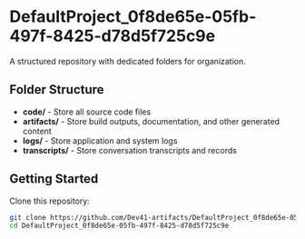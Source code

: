 # DefaultProject_0f8de65e-05fb-497f-8425-d78d5f725c9e
A structured repository with dedicated folders for organization.

## Folder Structure

- **code/** - Store all source code files
- **artifacts/** - Store build outputs, documentation, and other generated content
- **logs/** - Store application and system logs
- **transcripts/** - Store conversation transcripts and records

## Getting Started

Clone this repository:
```bash
git clone https://github.com/Dev41-artifacts/DefaultProject_0f8de65e-05fb-497f-8425-d78d5f725c9e
cd DefaultProject_0f8de65e-05fb-497f-8425-d78d5f725c9e
```
